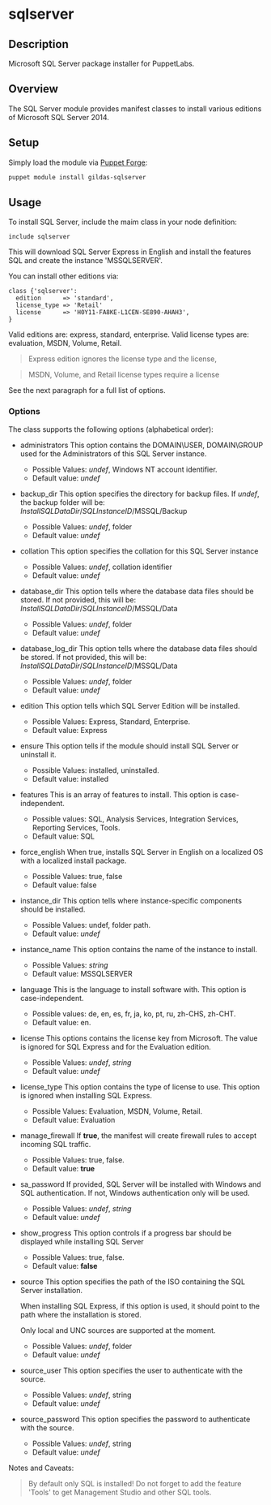 sqlserver
=========

Description
-----------

Microsoft SQL Server package installer for PuppetLabs.

Overview
--------

The SQL Server module provides manifest classes to install various editions of Microsoft SQL Server 2014.

Setup
-----

Simply load the module via [Puppet Forge](https://forge.puppetlabs/gildas/sqlserver):

```sh
puppet module install gildas-sqlserver
```

Usage
-----

To install SQL Server, include the maim class in your node definition:

```Puppet
include sqlserver
```

This will download SQL Server Express in English and install the features SQL and create the instance 'MSSQLSERVER'.

You can install other editions via:

```Puppet
class {'sqlserver':
  edition      => 'standard',
  license_type => 'Retail'
  license      => 'H0Y11-FA8KE-L1CEN-SE890-AHAH3',
}
```

Valid editions are: express, standard, enterprise.
Valid license types are: evaluation, MSDN, Volume, Retail.

> Express edition ignores the license type and the license,

> MSDN, Volume, and Retail license types require a license

See the next paragraph for a full list of options.

### Options
The class supports the following options (alphabetical order):

- administrators
  This option contains the DOMAIN\USER, DOMAIN\GROUP used for the Administrators of this SQL Server instance.
  + Possible Values: *undef*, Windows NT account identifier.
  + Default value: *undef*
- backup_dir
  This option specifies the directory for backup files.
  If *undef*, the backup folder will be: *InstallSQLDataDir*/*SQLInstanceID*/MSSQL/Backup
  + Possible Values: *undef*, folder
  + Default value: *undef*
- collation
  This option specifies the collation for this SQL Server instance
  + Possible Values: *undef*, collation identifier
  + Default value: *undef*
- database_dir
  This option tells where the database data files should be stored.
  If not provided, this will be: *InstallSQLDataDir*/*SQLInstanceID*/MSSQL/Data
  + Possible Values: *undef*, folder
  + Default value: *undef*
- database_log_dir
  This option tells where the database data files should be stored.
  If not provided, this will be: *InstallSQLDataDir*/*SQLInstanceID*/MSSQL/Data
  + Possible Values: *undef*, folder
  + Default value: *undef*
- edition
  This option tells which SQL Server Edition will be installed.
  + Possible Values: Express, Standard, Enterprise.
  + Default value: Express
- ensure
  This option tells if the module should install SQL Server or uninstall it.
  + Possible Values: installed, uninstalled.
  + Default value: installed
- features
  This is an array of features to install. This option is case-independent.
  + Possible values: SQL, Analysis Services, Integration Services, Reporting Services, Tools.
  + Default value: SQL
- force_english
  When true, installs SQL Server in English on a localized OS with a localized install package.
  + Possible Values: true, false
  + Default value: false
- instance_dir
  This option tells where instance-specific components should be installed.
  + Possible Values: undef, folder path.
  + Default value: *undef*
- instance_name
  This option contains the name of the instance to install.
  + Possible Values: *string*
  + Default value: MSSQLSERVER
- language
  This is the language to install software with. This option is case-independent.
  + Possible values: de, en, es, fr, ja, ko, pt, ru, zh-CHS, zh-CHT.
  + Default value: en.
- license
  This options contains the license key from Microsoft.
  The value is ignored for SQL Express and for the Evaluation edition.
  + Possible Values: *undef*, *string*
  + Default value: *undef*
- license_type
  This option contains the type of license to use. This option is ignored when installing SQL Express.
  + Possible Values: Evaluation, MSDN, Volume, Retail.
  + Default value: Evaluation
- manage_firewall
  If **true**, the manifest will create firewall rules to accept incoming SQL traffic.
  + Possible Values: true, false.
  + Default value: **true**
- sa_password
  If provided, SQL Server will be installed with Windows and SQL authentication. If not, Windows authentication only will be used.
  + Possible Values: *undef*, *string*
  + Default value: *undef*
- show_progress
  This option controls if a progress bar should be displayed while installing SQL Server
  + Possible Values: true, false.
  + Default value: **false**
- source
  This option specifies the path of the ISO containing the SQL Server installation.

  When installing SQL Express, if this option is used, it should point to the path where the installation is stored.

  Only local and UNC sources are supported at the moment.
  + Possible Values: *undef*, folder
  + Default value: *undef*
- source_user
  This option specifies the user to authenticate with the source.
  + Possible Values: *undef*, string
  + Default value: *undef*
- source_password
  This option specifies the password to authenticate with the source.
  + Possible Values: *undef*, string
  + Default value: *undef*

Notes and Caveats:
> By default only SQL is installed! Do not forget to add the feature 'Tools' to get Management Studio and other SQL tools.

